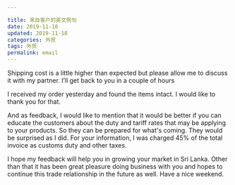 ```yaml
---

title: 来自客户的英文例句
date: 2019-11-18  
updated: 2019-11-18  
categories: 外贸
tags: 外贸
permalink: email  
---
```




<!-- more -->





Shipping cost is a little higher than expected but please allow me to discuss it with my partner. I’ll get back to you in a couple of hours



I received my order yesterday and found the items intact. I would like to thank you for that. 

And as feedback, I would like to mention that it would be better if you can educate the customers about the duty and tariff rates that may be applying to your products. So they can be prepared for what's coming. They would be surprised as I did. For your information, I was charged 45% of the total invoice as customs duty and other taxes. 

I hope my feedback will help you in growing your market in Sri Lanka. Other than that it has been great pleasure doing business with you and hopes to continue this trade relationship in the future as well. Have a nice weekend. 

